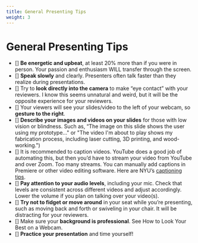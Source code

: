 ```yaml
---
title: General Presenting Tips
weight: 3
---
```


# General Presenting Tips

- [] **Be energetic and upbeat**, at least 20% more than if you were in person. Your passion and enthusiasm WILL transfer through the screen.
- [] **Speak slowly** and clearly. Presenters often talk faster than they realize during presentations.
- [] Try to **look directly into the camera** to make “eye contact” with your reviewers. I know this seems unnatural and weird, but it will be the opposite experience for your reviewers.
- [] Your viewers will see your slides/video to the left of your webcam, so **gesture to the right**.
- [] **Describe your images and videos on your slides** for those with low vision or blindness. Such as, “The image on this slide shows the user using my prototype..." or "The video I'm about to play shows my fabrication process, including laser cutting, 3D printing, and wood-working.")
- [] It is recommended to caption videos. YouTube does a good job of automating this, but then you’d have to stream your video from YouTube and over Zoom. Too many streams. You can manually add captions in Premiere or other video editing software. Here are NYU’s [captioning tips](https://nyu.service-now.com/servicelink/kb_search.do?id=KB0017759).
- [] **Pay attention to your audio levels**, including your mic. Check that levels are consistent across different videos and adjust accordingly. Lower the volume if you plan on talking over your video(s).
- [] **Try not to fidget or move around** in your seat while you’re presenting, such as moving back and forth or swiveling in your chair. It will be distracting for your reviewers.
- [] Make sure your **background is professional**. See How to Look Your Best on a Webcam.
- [] **Practice your presentation** and time yourself!

